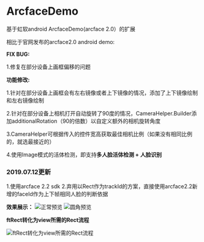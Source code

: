 # ArcfaceDemo
基于虹软android ArcfaceDemo(arcface 2.0）的扩展

相比于官网发布的arcface2.0 android demo:

**FIX BUG:**

1.修复在部分设备上画框偏移的问题

**功能修改:**

1.针对在部分设备上画框会有左右镜像或者上下镜像的情况，添加了上下镜像绘制和左右镜像绘制

2.针对在部分设备上相机打开自动旋转了90度的情况，CameraHelper.Builder添加additionalRotation（90的倍数）以自定义额外的相机旋转角度

3.CameraHelper可根据传入的控件宽高获取最佳相机比例（如果没有相同比例的，就选最接近的）

4.使用Image模式的活体检测，即支持**多人脸活体检测 + 人脸识别**

### 2019.07.12更新
1.使用arcface 2.2 sdk
2.弃用以Rect作为trackId的方案，直接使用arcface2.2新增的faceId作为上下帧相同人脸的判断依据

**效果展示：**
 ![正常预览](https://github.com/wangshengyang1996/ArcfaceDemo/blob/master/zxy1.jpg)
 ![圆角预览](https://github.com/wangshengyang1996/ArcfaceDemo/blob/master/zxy2.jpg)
 
**ftRect转化为view所需的Rect流程**

 ![ftRect转化为view所需的Rect流程](https://github.com/wangshengyang1996/ArcfaceDemo/blob/master/rectChangeStep.jpg)
